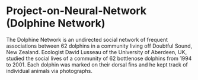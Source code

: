 # Project-on-Neural-Network (Dolphine Network)
The Dolphine Network is an undirected social network of frequent associations
between 62 dolphins in a community living off Doubtful Sound, New Zealand.
Ecologist David Lusseau of the University of Aberdeen, UK, studied the
social lives of a community of 62 bottlenose dolphins from 1994 to 2001. Each
dolphin was marked on their dorsal fins and he kept track of individual animals
via photographs.

